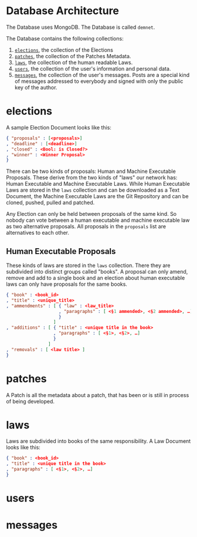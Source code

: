 # Database Architecture

The Database uses MongoDB.
The Database is called `demnet`.

The Database contains the following
collections:

1. [`elections`](#elections), the collection of the Elections
2. [`patches`](#patches), the collection of the Patches Metadata.
3. [`laws`](#laws), the collection of the human readable Laws.
4. [`users`](#users), the collection of the user's information and personal data.
5. [`messages`](#messages), the collection of the user's messages. Posts are a special kind
of messages addressed to everybody and signed with only the public key of the author.

# elections
A sample Election Document looks like this:
```json
{ "proposals" : [<proposals>]
, "deadline" : [<deadline>]
, "closed" : <Bool: is Closed?>
, "winner" : <Winner Proposal>
}
```
There can be two kinds of proposals:
Human and Machine Executable Proposals.
These derive from the two kinds of "laws"
our network has:
Human Executable and Machine Executable Laws.
While Human Executable Laws are stored in the `laws` collection
and can be downloaded as a Text Document, the Machine Executable
Laws are the Git Repository and can be cloned, pushed, pulled and
patched.

Any Election can only be held between proposals of the same kind.
So nobody can vote between a human executable and machine executable law
as two alternative proposals.
All proposals in the `proposals` list are alternatives to each other.

## Human Executable Proposals
These kinds of laws are stored in the `laws` collection.
There they are subdivided into distinct groups called "books".
A proposal can only amend, remove and add to a single book
and an election about human executable laws can only
have proposals for the same books.
```json
{ "book" : <book_id>
, "title" : <unique_title>
, "ammendments" : [ { "law" : <law_title>
                    , "paragraphs" : [ <§1 ammended>, <§2 ammended>, …]
                    }
                  ]
, "additions" : [ { "title" : <unique title in the book>
                  , "paragraphs" : [ <§1>, <§2>, …]
                  }
                ]
, "removals" : [ <law title> ]
}
```

# patches
A Patch is all the metadata about a patch,
that has been or is still in process of being developed.

# laws
Laws are subdivided into books of the same responsibility.
A Law Document looks like this:
```json
{ "book" : <book_id>
, "title" : <unique title in the book>
, "paragraphs" : [ <§1>, <§2>, …]
}
```

# users

# messages
